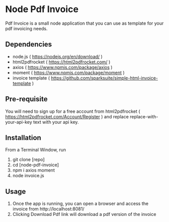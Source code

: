  # Node Pdf Invoice

Pdf Invoice is a small node application that you can use as template for your pdf invoicing needs.


## Dependencies

- node.js ( https://nodejs.org/en/download/ )
- html2pdfrocket ( https://html2pdfrocket.com/ )
- axios ( https://www.npmjs.com/package/axios )
- moment ( https://www.npmjs.com/package/moment )
- invoice template ( https://github.com/sparksuite/simple-html-invoice-template )

## Pre-requisite

You will need to sign up for a free account from html2pdfrocket ( https://html2pdfrocket.com/Account/Register ) and replace
replace-with-your-api-key text with your api key.


## Installation

From a Terminal Window, run
1. git clone [repo]
1. cd [node-pdf-invoice]
1. npm i axios moment
1. node invoice.js

## Usage

1. Once the app is running, you can open a browser and access the invoice from http://localhost:8081/
2. Clicking Download Pdf link will download a pdf version of the invoice
